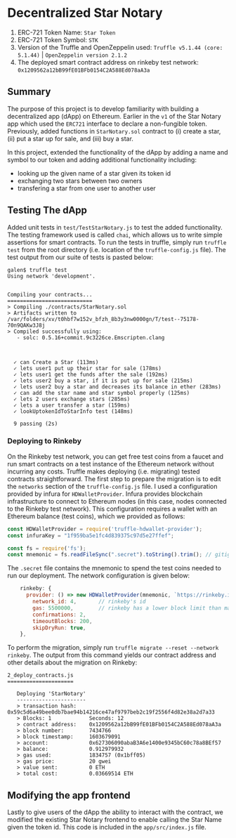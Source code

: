 # Decentralized Star Notary



1) ERC-721 Token Name: `Star Token`
2) ERC-721 Token Symbol: `STK`
3) Version of the Truffle and OpenZeppelin used: `Truffle v5.1.44 (core: 5.1.44)` | `OpenZeppelin version 2.1.2`
4) The deployed smart contract address on rinkeby test network: `0x1209562a12bB99fE01BFb0154C2A588Ed078aA3a`

## Summary
The purpose of this project is to develop familiarity with building a decentralized app (dApp) on Ethereum. Earlier in the `v1` of the Star Notary app which used the `ERC721` interface to declare a non-fungible token.  Previously, added functions in `StarNotary.sol` contract to (i) create a star, (ii) put a star up for sale, and (iii) buy a star.

In this project, extended the functionality of the dApp by adding a name and symbol to our token and adding additional functionality including:

- looking up the given name of a star given its token id
- exchanging two stars between two owners
- transfering a star from one user to another user

## Testing The dApp
Added unit tests in `test/TestStarNotary.js` to test the added functionality.  The testing framework used is called `chai`, which allows us to write simple assertions for smart contracts.  To run the tests in truffle, simply run `truffle test` from the root directory (i.e. location of the `truffle-config.js` file).  The test output from our suite of tests is pasted below:

```
galen$ truffle test
Using network 'development'.


Compiling your contracts...
===========================
> Compiling ./contracts/StarNotary.sol
> Artifacts written to /var/folders/xv/t0hbf7w152v_bfzh_8b3y3nw0000gn/T/test--75178-70n9QAKw3J8j
> Compiled successfully using:
   - solc: 0.5.16+commit.9c3226ce.Emscripten.clang



  ✓ can Create a Star (113ms)
  ✓ lets user1 put up their star for sale (178ms)
  ✓ lets user1 get the funds after the sale (192ms)
  ✓ lets user2 buy a star, if it is put up for sale (215ms)
  ✓ lets user2 buy a star and decreases its balance in ether (283ms)
  ✓ can add the star name and star symbol properly (125ms)
  ✓ lets 2 users exchange stars (285ms)
  ✓ lets a user transfer a star (159ms)
  ✓ lookUptokenIdToStarInfo test (148ms)

  9 passing (2s)
```

###  Deploying to Rinkeby
On the Rinkeby test network, you can get free test coins from a faucet and run smart contracts on a test instance of the Ethereum network without incurring any costs.  Truffle makes deploying (i.e. migrating) tested contracts straightforward.  The first step to prepare the migration is to edit the `networks` section of the `truffle-config.js` file. I used a configuration provided by infura for `HDWalletProvider`.  Infura provides blockchain infrastructure to connect to Ethereum nodes (in this case, nodes connected to the Rinkeby test network).  This configuration requires a wallet with an Ethereum balance (test coins), which we provided as follows:
```javascript
const HDWalletProvider = require('truffle-hdwallet-provider');
const infuraKey = "1f959ba5e1fc4d839375c97d5e27ffef";

const fs = require('fs');
const mnemonic = fs.readFileSync(".secret").toString().trim(); // gitignore
```
The `.secret` file contains the mnemonic to spend the test coins needed to run our deployment.  The network configuration is given below:
```javascript
    rinkeby: {
      provider: () => new HDWalletProvider(mnemonic, `https://rinkeby.infura.io/v3/${infuraKey}`),
        network_id: 4,       // rinkeby's id
        gas: 5500000,        // rinkeby has a lower block limit than mainnet
        confirmations: 2,
        timeoutBlocks: 200,
        skipDryRun: true,
    },
```
To perform the migration, simply run `truffle migrate --reset --network rinkeby`.  The output from this command yields our contract address and other details about the migration on Rinkeby:
```
2_deploy_contracts.js
=====================

   Deploying 'StarNotary'
   ----------------------
   > transaction hash:    0x59c5d6a49bee0db7bae94b14216ce47af9797beb2c19f2556f4d82e38a2d7a33
   > Blocks: 1            Seconds: 12
   > contract address:    0x1209562a12bB99fE01BFb0154C2A588Ed078aA3a
   > block number:        7434766
   > block timestamp:     1603679091
   > account:             0x627306090abaB3A6e1400e9345bC60c78a8BEf57
   > balance:             0.912979932
   > gas used:            1834757 (0x1bff05)
   > gas price:           20 gwei
   > value sent:          0 ETH
   > total cost:          0.03669514 ETH
```

## Modifying the app frontend
Lastly to give users of the dApp the ability to interact with the contract, we modified the existing Star Notary frontend to enable calling the Star Name given the token id.  This code is included in the `app/src/index.js` file.

